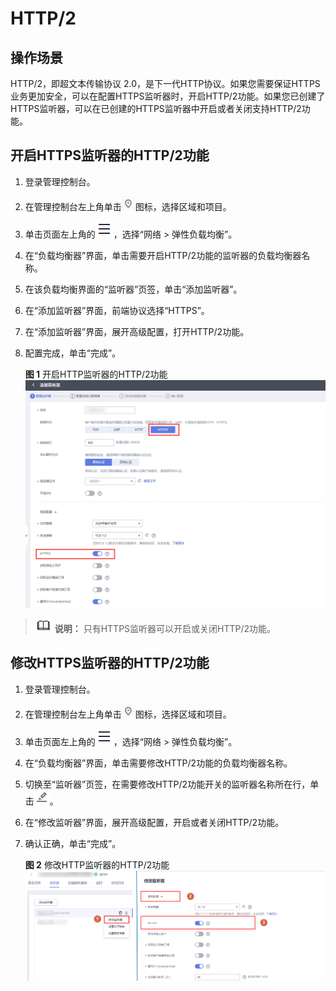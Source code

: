 # HTTP/2<a name="zh-cn_topic_0150301849"></a>

## 操作场景<a name="section59441721"></a>

HTTP/2，即超文本传输协议 2.0，是下一代HTTP协议。如果您需要保证HTTPS业务更加安全，可以在配置HTTPS监听器时，开启HTTP/2功能。如果您已创建了HTTPS监听器，可以在已创建的HTTPS监听器中开启或者关闭支持HTTP/2功能。

## 开启HTTPS监听器的HTTP/2功能<a name="section65213442"></a>

1.  登录管理控制台。
2.  在管理控制台左上角单击![](figures/icon-region.png)图标，选择区域和项目。
3.  单击页面左上角的![](figures/icon-position.png)，选择“网络 \> 弹性负载均衡”。
4.  在“负载均衡器”界面，单击需要开启HTTP/2功能的监听器的负载均衡器名称。
5.  在该负载均衡界面的“监听器”页签，单击“添加监听器”。
6.  在“添加监听器”界面，前端协议选择“HTTPS”。
7.  在“添加监听器”界面，展开高级配置，打开HTTP/2功能。
8.  配置完成，单击“完成”。

    **图 1**  开启HTTP监听器的HTTP/2功能<a name="fig370125510384"></a>  
    ![](figures/开启HTTP监听器的HTTP-2功能.png "开启HTTP监听器的HTTP-2功能")


>![](public_sys-resources/icon-note.gif) **说明：** 
>只有HTTPS监听器可以开启或关闭HTTP/2功能。

## 修改HTTPS监听器的HTTP/2功能<a name="section50050067"></a>

1.  登录管理控制台。
2.  在管理控制台左上角单击![](figures/icon-region.png)图标，选择区域和项目。
3.  单击页面左上角的![](figures/icon-position.png)，选择“网络 \> 弹性负载均衡”。
4.  在“负载均衡器”界面，单击需要修改HTTP/2功能的负载均衡器名称。
5.  切换至“监听器”页签，在需要修改HTTP/2功能开关的监听器名称所在行，单击![](figures/pencil.png)。
6.  在“修改监听器”界面，展开高级配置，开启或者关闭HTTP/2功能。
7.  确认正确，单击“完成”。

    **图 2**  修改HTTP监听器的HTTP/2功能<a name="fig61801433132612"></a>  
    ![](figures/修改HTTP监听器的HTTP-2功能.png "修改HTTP监听器的HTTP-2功能")


